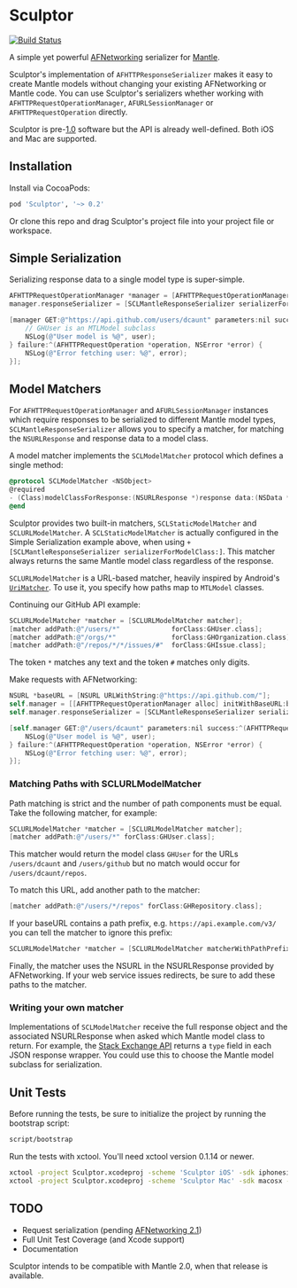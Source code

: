 # Sculptor

[![Build Status](https://travis-ci.org/dcaunt/Sculptor.png?branch=master)](https://travis-ci.org/dcaunt/Sculptor)

A simple yet powerful [AFNetworking](https://github.com/AFNetworking/AFNetworking) serializer for [Mantle](https://github.com/github/Mantle/).

Sculptor's implementation of `AFHTTPResponseSerializer` makes it easy to create Mantle models without changing your existing AFNetworking or Mantle code. You can use Sculptor's serializers whether working with `AFHTTPRequestOperationManager`, `AFURLSessionManager` or `AFHTTPRequestOperation` directly.

Sculptor is pre-[1.0](http://semver.org/) software but the API is already well-defined. Both iOS and Mac are supported.

## Installation

Install via CocoaPods:

```ruby
pod 'Sculptor', '~> 0.2'
```

Or clone this repo and drag Sculptor's project file into your project file or workspace.

## Simple Serialization

Serializing response data to a single model type is super-simple.

```objective-c
AFHTTPRequestOperationManager *manager = [AFHTTPRequestOperationManager manager];
manager.responseSerializer = [SCLMantleResponseSerializer serializerForModelClass:GHUser.class];

[manager GET:@"https://api.github.com/users/dcaunt" parameters:nil success:^(AFHTTPRequestOperation *operation, GHUser *user) {
	// GHUser is an MTLModel subclass
	NSLog(@"User model is %@", user);
} failure:^(AFHTTPRequestOperation *operation, NSError *error) {
	NSLog(@"Error fetching user: %@", error);
}];
```

## Model Matchers

For `AFHTTPRequestOperationManager` and `AFURLSessionManager` instances which require responses to be serialized to different Mantle model types, `SCLMantleResponseSerializer` allows you to specify a matcher, for matching the `NSURLResponse` and response data to a model class.

A model matcher implements the `SCLModelMatcher` protocol which defines a single method:

```objective-c
@protocol SCLModelMatcher <NSObject>
@required
- (Class)modelClassForResponse:(NSURLResponse *)response data:(NSData *)data error:(NSError *__autoreleasing *)error;
@end
```

Sculptor provides two built-in matchers, `SCLStaticModelMatcher` and `SCLURLModelMatcher`. A `SCLStaticModelMatcher` is actually configured in the Simple Serialization example above, when using `+[SCLMantleResponseSerializer serializerForModelClass:]`. This matcher always returns the same Mantle model class regardless of the response.

`SCLURLModelMatcher` is a URL-based matcher, heavily inspired by Android's [`UriMatcher`](http://developer.android.com/reference/android/content/UriMatcher.html). To use it, you specify how paths map to `MTLModel` classes. 

Continuing our GitHub API example:

```objective-c
SCLURLModelMatcher *matcher = [SCLURLModelMatcher matcher];
[matcher addPath:@"/users/*" 			 forClass:GHUser.class];
[matcher addPath:@"/orgs/*"  			 forClass:GHOrganization.class];
[matcher addPath:@"/repos/*/*/issues/#"  forClass:GHIssue.class];
```

The token `*` matches any text and the token `#` matches only digits.

Make requests with AFNetworking:

```objective-c
NSURL *baseURL = [NSURL URLWithString:@"https://api.github.com/"];
self.manager = [[AFHTTPRequestOperationManager alloc] initWithBaseURL:baseURL];
self.manager.responseSerializer = [SCLMantleResponseSerializer serializerWithModelMatcher:matcher readingOptions:0];

[self.manager GET:@"/users/dcaunt" parameters:nil success:^(AFHTTPRequestOperation *operation, GHUser *user) {
	NSLog(@"User model is %@", user);
} failure:^(AFHTTPRequestOperation *operation, NSError *error) {
	NSLog(@"Error fetching user: %@", error);
}];
```

### Matching Paths with SCLURLModelMatcher

Path matching is strict and the number of path components must be equal. Take the following matcher, for example:

```objective-c
SCLURLModelMatcher *matcher = [SCLURLModelMatcher matcher];
[matcher addPath:@"/users/*" forClass:GHUser.class];
```

This matcher would return the model class `GHUser` for the URLs `/users/dcaunt` and `/users/github` but no match would occur for `/users/dcaunt/repos`.

To match this URL, add another path to the matcher:
```objective-c
[matcher addPath:@"/users/*/repos" forClass:GHRepository.class];
```

If your baseURL contains a path prefix, e.g. `https://api.example.com/v3/` you can tell the matcher to ignore this prefix:

```objective-c
SCLURLModelMatcher *matcher = [SCLURLModelMatcher matcherWithPathPrefix:@"v3"];
```

Finally, the matcher uses the NSURL in the NSURLResponse provided by AFNetworking. If your web service issues redirects, be sure to add these paths to the matcher.

### Writing your own matcher

Implementations of `SCLModelMatcher` receive the full response object and the associated NSURLResponse when asked which Mantle model class to return. For example, the [Stack Exchange API](http://api.stackexchange.com/docs/questions#pagesize=1&order=desc&sort=activity&tagged=objective-c&filter=!9f8L7Erbc&site=stackoverflow&run=true) returns a `type` field in each JSON response wrapper. You could use this to choose the Mantle model subclass for serialization. 

## Unit Tests

Before running the tests, be sure to initialize the project by running the bootstrap script:

```bash
script/bootstrap
```

Run the tests with xctool. You'll need xctool version 0.1.14 or newer.

```bash
xctool -project Sculptor.xcodeproj -scheme 'Sculptor iOS' -sdk iphonesimulator -configuration Release test -test-sdk iphonesimulator
xctool -project Sculptor.xcodeproj -scheme 'Sculptor Mac' -sdk macosx -configuration Release test -test-sdk macosx
```

## TODO
* Request serialization (pending [AFNetworking 2.1](https://github.com/AFNetworking/AFNetworking/issues/1627))
* Full Unit Test Coverage (and Xcode support)
* Documentation

Sculptor intends to be compatible with Mantle 2.0, when that release is available.
